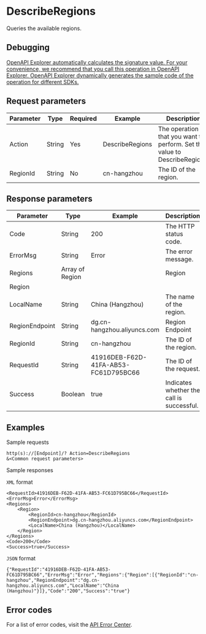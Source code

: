 # DescribeRegions

Queries the available regions.

## Debugging

[OpenAPI Explorer automatically calculates the signature value. For your convenience, we recommend that you call this operation in OpenAPI Explorer. OpenAPI Explorer dynamically generates the sample code of the operation for different SDKs.](https://api.aliyun.com/#product=dg&api=DescribeRegions&type=RPC&version=2019-03-27)

## Request parameters

|Parameter|Type|Required|Example|Description|
|---------|----|--------|-------|-----------|
|Action|String|Yes|DescribeRegions|The operation that you want to perform. Set the value to DescribeRegions. |
|RegionId|String|No|cn-hangzhou|The ID of the region. |

## Response parameters

|Parameter|Type|Example|Description|
|---------|----|-------|-----------|
|Code|String|200|The HTTP status code. |
|ErrorMsg|String|Error|The error message. |
|Regions|Array of Region| |Region |
|Region| | | |
|LocalName|String|China \(Hangzhou\)|The name of the region. |
|RegionEndpoint|String|dg.cn-hangzhou.aliyuncs.com|Region Endpoint |
|RegionId|String|cn-hangzhou|The ID of the region. |
|RequestId|String|41916DEB-F62D-41FA-AB53-FC61D795BC66|The ID of the request. |
|Success|Boolean|true|Indicates whether the call is successful. |

## Examples

Sample requests

```
http(s)://[Endpoint]/? Action=DescribeRegions
&<Common request parameters>
```

Sample responses

`XML` format

```
<RequestId>41916DEB-F62D-41FA-AB53-FC61D795BC66</RequestId>
<ErrorMsg>Error</ErrorMsg>
<Regions>
    <Region>
        <RegionId>cn-hangzhou</RegionId>
        <RegionEndpoint>dg.cn-hangzhou.aliyuncs.com</RegionEndpoint>
        <LocalName>China (Hangzhou)</LocalName>
    </Region>
</Regions>
<Code>200</Code>
<Success>true</Success>
```

`JSON` format

```
{"RequestId":"41916DEB-F62D-41FA-AB53-FC61D795BC66","ErrorMsg":"Error","Regions":{"Region":[{"RegionId":"cn-hangzhou","RegionEndpoint":"dg.cn-hangzhou.aliyuncs.com","LocalName":"China (Hangzhou)"}]},"Code":"200","Success":"true"}
```

## Error codes

For a list of error codes, visit the [API Error Center](https://error-center.alibabacloud.com/status/product/dg).

